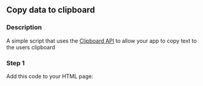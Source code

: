 <div id="headerDiv">

## Copy data to clipboard

</div>

<div id="contentContainer">
<div id="leftSide">
  
### Description
A simple script that uses the [Clipboard API](https://developer.mozilla.org/en-US/docs/Web/API/Clipboard_API) to allow your app to copy text to the users clipboard


</div>

<div id="rightSide">

### Step 1

Add this code to your HTML page: 

<div class="codeBlockHeader">
  <copy-button codeurl="https://raw.githubusercontent.com/pwa-builder/pwabuilder-snippits/master/src/clipboard/clipboard.html">
  </copy-button>
</div>

<div class="codeBlock">
<pwb-clipboard texttocopy="Hello World"></pwb-clipboard> 

</div>

 



</div>
